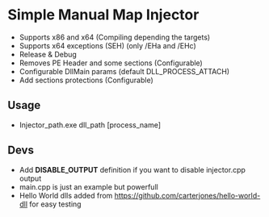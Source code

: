 
# Simple Manual Map Injector

- Supports x86 and x64 (Compiling depending the targets)
- Supports x64 exceptions (SEH) (only /EHa and /EHc)
- Release & Debug
- Removes PE Header and some sections (Configurable)
- Configurable DllMain params (default DLL_PROCESS_ATTACH)
- Add sections protections (Configurable)

## Usage

- Injector_path.exe dll_path [process_name]

## Devs

- Add **DISABLE_OUTPUT** definition if you want to disable injector.cpp output
- main.cpp is just an example but powerfull
- Hello World dlls added from https://github.com/carterjones/hello-world-dll for easy testing
